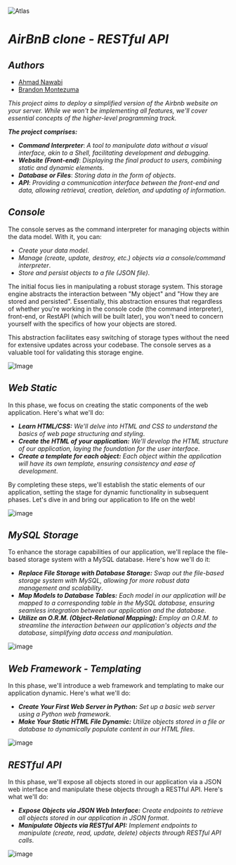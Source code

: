 
![Atlas](https://assets-global.website-files.com/6571f4826e9363343bcd2acd/658f59e0ff63da989bc133fc_atlas-share.jpg)


# ***AirBnB clone - RESTful API***
## ***Authors***
- [Ahmad Nawabi](https://github.com/AhmadNawabi)
- [Brandon Montezuma](https://github.com/Bmontezuma)

*This project aims to deploy a simplified version of the Airbnb website on your server. While we won't be implementing all features, we'll cover essential concepts of the higher-level programming track.*

***The project comprises:***

- ***Command Interpreter***: *A tool to manipulate data without a visual interface, akin to a Shell, facilitating development and debugging*.
- ***Website (Front-end)***: *Displaying the final product to users, combining static and dynamic elements*.
- ***Database or Files***: *Storing data in the form of objects*.
- ***API***: *Providing a communication interface between the front-end and data, allowing retrieval, creation, deletion, and updating of information*.

## ***Console***

The console serves as the command interpreter for managing objects within the data model. With it, you can:

- *Create your data model*.
- *Manage (create, update, destroy, etc.) objects via a console/command interpreter*.
- *Store and persist objects to a file (JSON file)*.

The initial focus lies in manipulating a robust storage system. This storage engine abstracts the interaction between "My object" and "How they are stored and persisted". Essentially, this abstraction ensures that regardless of whether you're working in the console code (the command interpreter), front-end, or RestAPI (which will be built later), you won't need to concern yourself with the specifics of how your objects are stored.

This abstraction facilitates easy switching of storage types without the need for extensive updates across your codebase. The console serves as a valuable tool for validating this storage engine.

![Image](https://i.pinimg.com/564x/21/32/a9/2132a9b1cd5a7ead275abe0ad82d081f.jpg)

## ***Web Static***

In this phase, we focus on creating the static components of the web application. Here's what we'll do:

- ***Learn HTML/CSS:*** *We'll delve into HTML and CSS to understand the basics of web page structuring and styling*.
- ***Create the HTML of your application:*** *We'll develop the HTML structure of our application, laying the foundation for the user interface*.
- ***Create a template for each object:*** *Each object within the application will have its own template, ensuring consistency and ease of development*.

By completing these steps, we'll establish the static elements of our application, setting the stage for dynamic functionality in subsequent phases. Let's dive in and bring our application to life on the web!

![image](https://i.pinimg.com/564x/21/32/a9/2132a9b1cd5a7ead275abe0ad82d081f.jpg)

## ***MySQL Storage***

To enhance the storage capabilities of our application, we'll replace the file-based storage system with a MySQL database. Here's how we'll do it:

- ***Replace File Storage with Database Storage:*** *Swap out the file-based storage system with MySQL, allowing for more robust data management and scalability*.
- ***Map Models to Database Tables:*** *Each model in our application will be mapped to a corresponding table in the MySQL database, ensuring seamless integration between our application and the database*.
- ***Utilize an O.R.M. (Object-Relational Mapping):*** *Employ an O.R.M. to streamline the interaction between our application's objects and the database, simplifying data access and manipulation*.

![image](https://s3.eu-west-3.amazonaws.com/hbtn.intranet/uploads/medias/2018/6/5284383714459fa68841.png?X-Amz-Algorithm=AWS4-HMAC-SHA256&X-Amz-Credential=AKIA4MYA5JM5DUTZGMZG%2F20240316%2Feu-west-3%2Fs3%2Faws4_request&X-Amz-Date=20240316T130718Z&X-Amz-Expires=86400&X-Amz-SignedHeaders=host&X-Amz-Signature=a82cb9c265b07988c480829649b2c0c128a6ab7dc206f2a25d976aa11c18b6d0)

## ***Web Framework - Templating***

In this phase, we'll introduce a web framework and templating to make our application dynamic. Here's what we'll do:

- ***Create Your First Web Server in Python:*** *Set up a basic web server using a Python web framework*.
- ***Make Your Static HTML File Dynamic:*** *Utilize objects stored in a file or database to dynamically populate content in our HTML files*.

![image](https://s3.eu-west-3.amazonaws.com/hbtn.intranet/uploads/medias/2018/6/cb778ec8a13acecb53ef.png?X-Amz-Algorithm=AWS4-HMAC-SHA256&X-Amz-Credential=AKIA4MYA5JM5DUTZGMZG%2F20240316%2Feu-west-3%2Fs3%2Faws4_request&X-Amz-Date=20240316T130718Z&X-Amz-Expires=86400&X-Amz-SignedHeaders=host&X-Amz-Signature=94a1c798fa9f5f33e12910d2d24944554f6cd572c7f3937cb8c892cd4a0b391e)

## ***RESTful API***

In this phase, we'll expose all objects stored in our application via a JSON web interface and manipulate these objects through a RESTful API. Here's what we'll do:

- ***Expose Objects via JSON Web Interface:*** *Create endpoints to retrieve all objects stored in our application in JSON format*.
- ***Manipulate Objects via RESTful API:*** *Implement endpoints to manipulate (create, read, update, delete) objects through RESTful API calls*.

![image](https://s3.eu-west-3.amazonaws.com/hbtn.intranet/uploads/medias/2018/6/06fccc41df40ab8f9d49.png?X-Amz-Algorithm=AWS4-HMAC-SHA256&X-Amz-Credential=AKIA4MYA5JM5DUTZGMZG%2F20240316%2Feu-west-3%2Fs3%2Faws4_request&X-Amz-Date=20240316T130718Z&X-Amz-Expires=86400&X-Amz-SignedHeaders=host&X-Amz-Signature=85afce913220899cbf33893f422dc3003a40ac56d3d7b76c934350a43b1fb4e3)


